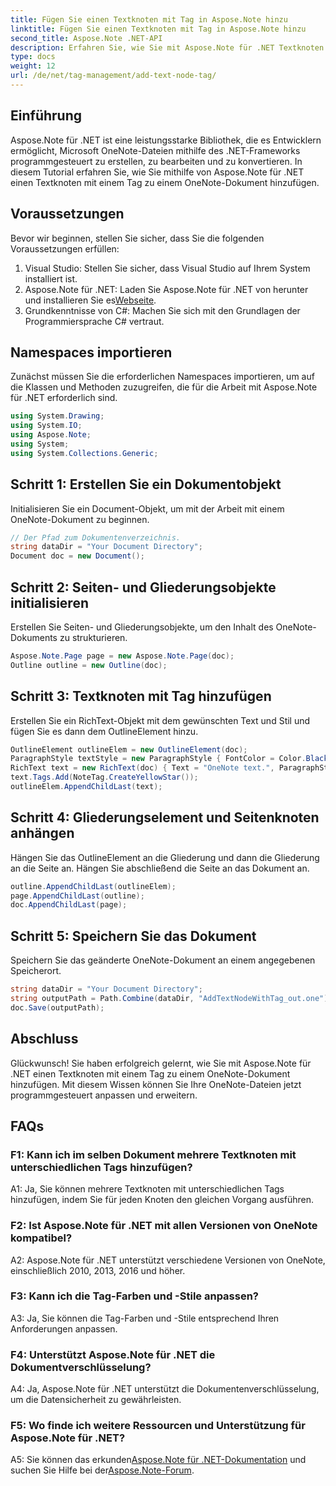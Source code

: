 ```yaml
---
title: Fügen Sie einen Textknoten mit Tag in Aspose.Note hinzu
linktitle: Fügen Sie einen Textknoten mit Tag in Aspose.Note hinzu
second_title: Aspose.Note .NET-API
description: Erfahren Sie, wie Sie mit Aspose.Note für .NET Textknoten mit Tags zu OneNote-Dokumenten hinzufügen.
type: docs
weight: 12
url: /de/net/tag-management/add-text-node-tag/
---
```

## Einführung

Aspose.Note für .NET ist eine leistungsstarke Bibliothek, die es Entwicklern ermöglicht, Microsoft OneNote-Dateien mithilfe des .NET-Frameworks programmgesteuert zu erstellen, zu bearbeiten und zu konvertieren. In diesem Tutorial erfahren Sie, wie Sie mithilfe von Aspose.Note für .NET einen Textknoten mit einem Tag zu einem OneNote-Dokument hinzufügen.

## Voraussetzungen

Bevor wir beginnen, stellen Sie sicher, dass Sie die folgenden Voraussetzungen erfüllen:

1. Visual Studio: Stellen Sie sicher, dass Visual Studio auf Ihrem System installiert ist.
2.  Aspose.Note für .NET: Laden Sie Aspose.Note für .NET von herunter und installieren Sie es[Webseite](https://releases.aspose.com/note/net/).
3. Grundkenntnisse von C#: Machen Sie sich mit den Grundlagen der Programmiersprache C# vertraut.

## Namespaces importieren

Zunächst müssen Sie die erforderlichen Namespaces importieren, um auf die Klassen und Methoden zuzugreifen, die für die Arbeit mit Aspose.Note für .NET erforderlich sind.

```csharp
using System.Drawing;
using System.IO;
using Aspose.Note;
using System;
using System.Collections.Generic;
```

## Schritt 1: Erstellen Sie ein Dokumentobjekt

Initialisieren Sie ein Document-Objekt, um mit der Arbeit mit einem OneNote-Dokument zu beginnen.

```csharp
// Der Pfad zum Dokumentenverzeichnis.
string dataDir = "Your Document Directory";
Document doc = new Document();
```

## Schritt 2: Seiten- und Gliederungsobjekte initialisieren

Erstellen Sie Seiten- und Gliederungsobjekte, um den Inhalt des OneNote-Dokuments zu strukturieren.

```csharp
Aspose.Note.Page page = new Aspose.Note.Page(doc);
Outline outline = new Outline(doc);
```

## Schritt 3: Textknoten mit Tag hinzufügen

Erstellen Sie ein RichText-Objekt mit dem gewünschten Text und Stil und fügen Sie es dann dem OutlineElement hinzu.

```csharp
OutlineElement outlineElem = new OutlineElement(doc);
ParagraphStyle textStyle = new ParagraphStyle { FontColor = Color.Black, FontName = "Arial", FontSize = 10 };
RichText text = new RichText(doc) { Text = "OneNote text.", ParagraphStyle = textStyle };
text.Tags.Add(NoteTag.CreateYellowStar());
outlineElem.AppendChildLast(text);
```

## Schritt 4: Gliederungselement und Seitenknoten anhängen

Hängen Sie das OutlineElement an die Gliederung und dann die Gliederung an die Seite an. Hängen Sie abschließend die Seite an das Dokument an.

```csharp
outline.AppendChildLast(outlineElem);
page.AppendChildLast(outline);
doc.AppendChildLast(page);
```

## Schritt 5: Speichern Sie das Dokument

Speichern Sie das geänderte OneNote-Dokument an einem angegebenen Speicherort.

```csharp
string dataDir = "Your Document Directory";
string outputPath = Path.Combine(dataDir, "AddTextNodeWithTag_out.one");
doc.Save(outputPath);
```

## Abschluss

Glückwunsch! Sie haben erfolgreich gelernt, wie Sie mit Aspose.Note für .NET einen Textknoten mit einem Tag zu einem OneNote-Dokument hinzufügen. Mit diesem Wissen können Sie Ihre OneNote-Dateien jetzt programmgesteuert anpassen und erweitern.

## FAQs

### F1: Kann ich im selben Dokument mehrere Textknoten mit unterschiedlichen Tags hinzufügen?

A1: Ja, Sie können mehrere Textknoten mit unterschiedlichen Tags hinzufügen, indem Sie für jeden Knoten den gleichen Vorgang ausführen.

### F2: Ist Aspose.Note für .NET mit allen Versionen von OneNote kompatibel?

A2: Aspose.Note für .NET unterstützt verschiedene Versionen von OneNote, einschließlich 2010, 2013, 2016 und höher.

### F3: Kann ich die Tag-Farben und -Stile anpassen?

A3: Ja, Sie können die Tag-Farben und -Stile entsprechend Ihren Anforderungen anpassen.

### F4: Unterstützt Aspose.Note für .NET die Dokumentverschlüsselung?

A4: Ja, Aspose.Note für .NET unterstützt die Dokumentenverschlüsselung, um die Datensicherheit zu gewährleisten.

### F5: Wo finde ich weitere Ressourcen und Unterstützung für Aspose.Note für .NET?

 A5: Sie können das erkunden[Aspose.Note für .NET-Dokumentation](https://reference.aspose.com/note/net/) und suchen Sie Hilfe bei der[Aspose.Note-Forum](https://forum.aspose.com/c/note/28).